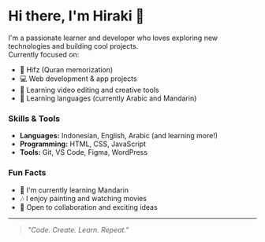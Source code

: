 # Hi there, I'm Hiraki 👋

I'm a passionate learner and developer who loves exploring new technologies and building cool projects.  
Currently focused on:
- 📖 Hifz (Quran memorization)
- 💻 Web development & app projects
- 🎨 Learning video editing and creative tools
- 📖 Learning languages (currently Arabic and Mandarin)

### Skills & Tools
- **Languages:** Indonesian, English, Arabic (and learning more!)
- **Programming:** HTML, CSS, JavaScript
- **Tools:** Git, VS Code, Figma, WordPress

### Fun Facts
- 🌱 I'm currently learning Mandarin
- 🎶 I enjoy painting and watching movies
- 🤝 Open to collaboration and exciting ideas

---

> *"Code. Create. Learn. Repeat."*
